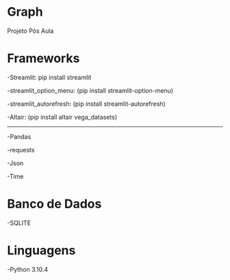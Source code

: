 # Graph
Projeto Pós Aula


# Frameworks 

-Streamlit: pip install streamlit

-streamlit_option_menu: (pip install streamlit-option-menu)

-streamlit_autorefresh: (pip install streamlit-autorefresh)

-Altair: (pip install altair vega_datasets)

-----------------------------------------------------------

-Pandas

-requests

-Json

-Time

# Banco de Dados

-SQLITE

# Linguagens

-Python 3.10.4
